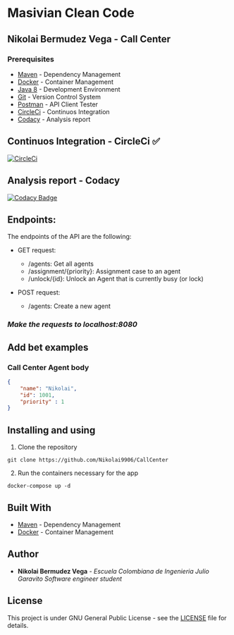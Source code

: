 # Masivian Clean Code
## Nikolai Bermudez Vega - Call Center
### Prerequisites
* [Maven](https://maven.apache.org) - Dependency Management
* [Docker](https://www.docker.com) - Container Management
* [Java 8](https://www.oracle.com/co/java/technologies/javase/javase-jdk8-downloads.html) -  Development Environment 
* [Git](https://git-scm.com) - Version Control System
* [Postman](https://www.postman.com) - API Client Tester
* [CircleCi](https://circleci.com) - Continuos Integration
* [Codacy](https://codacy.com) - Analysis report

## Continuos Integration - CircleCi :white_check_mark:
[![CircleCi](https://circleci.com/gh/Nikolai9906/CallCenter.svg?style=svg)](https://app.circleci.com/pipelines/github/Nikolai9906/CallCenter)

## Analysis report - Codacy
[![Codacy Badge](https://app.codacy.com/project/badge/Grade/7717e977ed66457ebe481f908f952f1a)](https://www.codacy.com/gh/Nikolai9906/CallCenter/dashboard?utm_source=github.com&amp;utm_medium=referral&amp;utm_content=Nikolai9906/CallCenter&amp;utm_campaign=Badge_Grade)

## Endpoints:

The endpoints of the API are the following:
- GET request:
  - /agents: Get all agents
  - /assignment/{priority}: Assignment case to an agent
  - /unlock/{id}: Unlock an Agent that is currently busy (or lock)
  

- POST request:
  - /agents: Create a new agent

### *Make the requests to localhost:8080*

## Add bet examples
### Call Center Agent body
```json
{
    "name": "Nikolai",
    "id": 1001,
    "priority" : 1
}
```

## Installing and using 

1. Clone the repository

```
git clone https://github.com/Nikolai9906/CallCenter
```
2. Run the containers necessary for the app

```
docker-compose up -d 
```



## Built With

* [Maven](https://maven.apache.org/) - Dependency Management
* [Docker](https://www.docker.com/) - Container Management


## Author

* **Nikolai Bermudez Vega** - *Escuela Colombiana de Ingenieria Julio Garavito Software engineer student* 

## License

This project is under GNU General Public License - see the [LICENSE](LICENSE) file for details.
